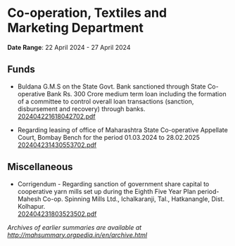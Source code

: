 # Co-operation, Textiles and Marketing Department

**Date Range**: 22 April 2024 - 27 April 2024


## Funds
- Buldana G.M.S on the State Govt. Bank sanctioned through State Co-operative Bank Rs. 300 Crore medium term loan including the formation of a committee to control overall loan transactions (sanction, disbursement and recovery) through banks.\
  [202404221618042702.pdf](https://gr.maharashtra.gov.in/Site/Upload/Government%20Resolutions/English/202404221618042702.pdf)

- Regarding leasing of office of Maharashtra State Co-operative Appellate Court, Bombay Bench for the period 01.03.2024 to 28.02.2025\
  [202404231430553702.pdf](https://gr.maharashtra.gov.in/Site/Upload/Government%20Resolutions/English/202404231430553702.pdf)

## Miscellaneous
- Corrigendum - Regarding sanction of government share capital to cooperative yarn mills set up during the Eighth Five Year Plan period- Mahesh Co-op. Spinning Mills Ltd., Ichalkaranji, Tal.,  Hatkanangle, Dist. Kolhapur.\
  [202404231803523502.pdf](https://gr.maharashtra.gov.in/Site/Upload/Government%20Resolutions/English/202404231803523502.pdf)


*Archives of earlier summaries are available at http://mahsummary.orgpedia.in/en/archive.html*